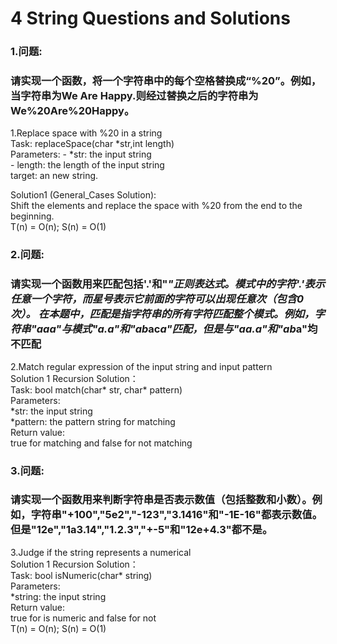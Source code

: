 4 String Questions and Solutions
====

### 1.问题:<br/>
### 请实现一个函数，将一个字符串中的每个空格替换成“%20”。例如，当字符串为We Are Happy.则经过替换之后的字符串为We%20Are%20Happy。<br/>

1.Replace space with %20 in a string <br/>
Task: replaceSpace(char *str,int length)<br/>
Parameters:
         - *str: the input string<br/>
         - length: the length of the input string<br/>
target:  an new string.<br/> 

Solution1 (General_Cases Solution):<br/>
Shift the elements and replace the space with %20 from the end to the beginning.<br/>
T(n) = O(n); S(n) = O(1)<br/>

### 2.问题:<br/>
### 请实现一个函数用来匹配包括'.'和"*"正则表达式。模式中的字符'.'表示任意一个字符，而星号表示它前面的字符可以出现任意次（包含0次）。 在本题中，匹配是指字符串的所有字符匹配整个模式。例如，字符串"aaa"与模式"a.a"和"ab*ac*a"匹配，但是与"aa.a"和"ab*a"均不匹配 <br/>

2.Match regular expression of the input string and input pattern<br/>
Solution 1 Recursion Solution：<br/>
Task: bool match(char* str, char* pattern)<br/>
Parameters:<br/>
         *str: the input string<br/>
         *pattern: the pattern string for matching<br/>
Return value:<br/>
         true for matching and false for not matching<br/>
         
### 3.问题:<br/>
### 请实现一个函数用来判断字符串是否表示数值（包括整数和小数）。例如，字符串"+100","5e2","-123","3.1416"和"-1E-16"都表示数值。 但是"12e","1a3.14","1.2.3","+-5"和"12e+4.3"都不是。 <br/>

3.Judge if the string represents a numerical<br/>
Solution 1 Recursion Solution：<br/>
Task: bool isNumeric(char* string)<br/>
Parameters:<br/>
         *string: the input string<br/>
Return value:<br/>
         true for is numeric and false for not<br/>
T(n) = O(n); S(n) = O(1)<br/>
